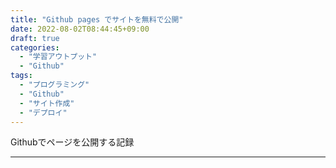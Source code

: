 ```yaml
---
title: "Github pages でサイトを無料で公開"
date: 2022-08-02T08:44:45+09:00
draft: true
categories:
  - "学習アウトプット"
  - "Github"
tags:
  - "プログラミング"
  - "Github"
  - "サイト作成"
  - "デプロイ"
---
```


Githubでページを公開する記録

<!--more-->
***
